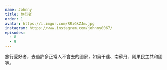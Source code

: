 ```yaml
---
name: Johnny
title: 旅行者
order: 1
avatar: https://i.imgur.com/RRiGkZJm.jpg
instagram: https://www.instagram.com/johnny0067/
episodes:
  - 8
  - 9
---
```

旅行愛好者，去過許多正常人不會去的國家，如烏干達、南蘇丹、剛果民主共和國等。